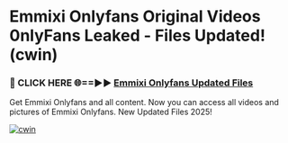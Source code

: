 # Emmixi Onlyfans Original Videos 0nlyFans Leaked - Files Updated! (cwin)

<h3>🔴 CLICK HERE 🌐==►► <a href="https://tinyurl.com/2m67pmp6" rel="nofollow">Emmixi Onlyfans Updated Files</a></h3>

Get Emmixi Onlyfans and all content. Now you can access all videos and pictures of Emmixi Onlyfans. New Updated Files 2025!

[![cwin](https://i.imgur.com/H4QAA4z.gif)](https://tinyurl.com/2m67pmp6)